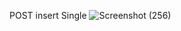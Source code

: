 POST insert Single
![Screenshot (256)](https://github.com/RhutikJagtap/REST-API/assets/118281847/2d2bb23a-34b4-4d63-a867-2d6481a4ed14)
